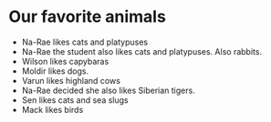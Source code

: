 # Our favorite animals

- Na-Rae likes cats and platypuses
- Na-Rae the student also likes cats and platypuses. Also rabbits.
- Wilson likes capybaras
- Moldir likes dogs.
- Varun likes highland cows
- Na-Rae decided she also likes Siberian tigers.
- Sen likes cats and sea slugs
- Mack likes birds

